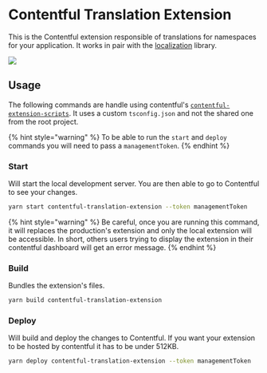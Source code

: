 # Contentful Translation Extension

This is the Contentful extension responsible of translations for namespaces for your application. It works in pair with the [localization](../localization/README.md) library.

![](https://user-images.githubusercontent.com/937328/105497145-626c4c80-5cb6-11eb-8df8-1b8f19076768.png)

## Usage

The following commands are handle using contentful's [`contentful-extension-scripts`](https://github.com/jeremybarbet/create-contentful-extension). It uses a custom `tsconfig.json` and not the shared one from the root project.

{% hint style="warning" %}
To be able to run the `start` and `deploy` commands you will need to pass a `managementToken`.
{% endhint %}

### Start

Will start the local development server. You are then able to go to Contentful to see your changes.

```bash
yarn start contentful-translation-extension --token managementToken
```

{% hint style="warning" %}
Be careful, once you are running this command, it will replaces the production's extension and only the local extension will be accessible. In short, others users trying to display the extension in their contentful dashboard will get an error message.
{% endhint %}

### Build

Bundles the extension's files.

```bash
yarn build contentful-translation-extension
```

### Deploy

Will build and deploy the changes to Contentful. If you want your extension to be hosted by contentful it has to be under 512KB.

```bash
yarn deploy contentful-translation-extension --token managementToken
```
